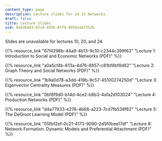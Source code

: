 ```yaml
---
content_type: page
description: Lecture slides for 14.15 Networks.
draft: false
title: Lecture Slides
uid: 9a03b493-bfc8-493b-8ff9-d055ea47252b
---
```

Slides are unavailable for lectures 10, 20, and 24.

{{% resource_link "67f4296b-44a9-4b13-9c10-c2344c399f63" "Lecture 1: Introduction to Social and Economic Networks (PDF)" %}}

{{% resource_link "a0a5cf4b-613a-4d76-8857-c81bf8bf8d62" "Lecture 2: Graph Theory and Social Networks (PDF)" %}}

{{% resource_link "1b9a0d78-a3dd-419b-9c57-45100274250d" "Lecture 3: Eigenvector Centrality Measures (PDF)" %}}

{{% resource_link "0bf8f9d0-b14d-4ce2-b6b3-4afa2d103024" "Lecture 4: Production Networks (PDF)" %}}

{{% resource_link "d4a77833-e276-4b68-a223-7cd7fb538f62" "Lecture 5: The DeGroot Learning Model (PDF)" %}}

{{% resource_link "05fb12ef-0c21-4173-9090-2d5f0bee17df" "Lecture 8: Network Formation: Dynamic Models and Preferential Attachment (PDF)" %}}